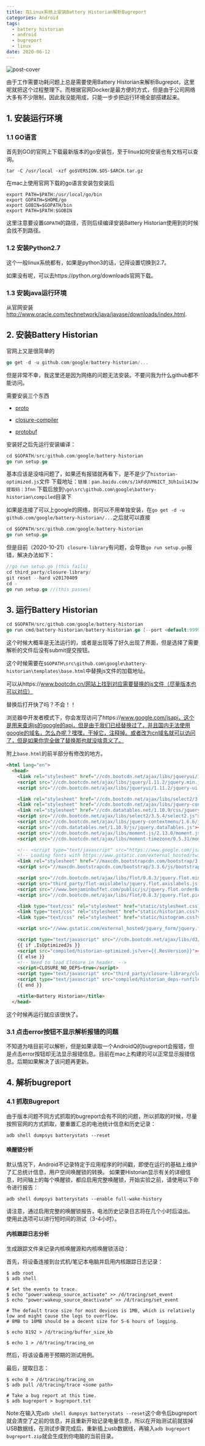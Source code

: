 ```yaml
---
title: 在Linux系统上安装Battery Historian解析Bugreport
categories: Android   
tags: 
  - battery historian 
  - android 
  - bugreport
  - linux
date: 2020-06-12
---
```


![post-cover](https://i.loli.net/2020/10/27/ogxvylKmiRqLtPQ.jpg)



由于工作需要功耗问题上总是需要使用Battery Historian来解析Bugrepot，这里呢就把这个过程整理下。而根据官网Docker是最方便的方式，但是由于公司网络大多有不少限制，因此我没能用成，只能一步步把运行环境全部搭建起来。

## 1. 安装运行环境

### 1.1 GO语言

首先到GO的官网上下载最新版本的go安装包，至于linux如何安装也有文档可以查询。

```shell
tar -C /usr/local -xzf go$VERSION.$OS-$ARCH.tar.gz
```
在mac上使用官网下载的go语言安装包安装后
```shell
export PATH=$PATH:/usr/local/go/bin
export GOPATH=$HOME/go
export GOBIN=$GOPATH/bin
export PATH=$PATH:$GOBIN
```

这里注意要设置`GOPATH`的路径，否则后续编译安装Battery Historian使用到的时候会找不到路径。

### 1.2 安装Python2.7

这个一般linux系统都有，如果是python3的话，记得设置切换到2.7。

如果没有呢，可以去https://python.org/downloads官网下载。

### 1.3 安装java运行环境

从官网安装 http://www.oracle.com/technetwork/java/javase/downloads/index.html.

## 2. 安装Battery Historian

官网上又是很简单的

```go
go get -d -u github.com/google/battery-historian/...
```
但是非常不幸，我这里还是因为网络的问题无法安装。不要问我为什么github都不能访问。

需要安装三个东西

* [proto](http://github.com/golang/protobuf/proto)

* [closure-compiler](https://github.com/google/closure-compiler)

* [protobuf](https://github.com/golang/protobuf)

安装好之后先运行安装编译：

```go
cd $GOPATH/src/github.com/google/battery-historian
go run setup.go
```
基本应该是没啥问题了，如果还有报错就再看下，是不是少了`historian-optimized.js`文件
下载地址：`链接：pan.baidu.com/s/1kFdUVM6ICT_3Uh1ui14J3w 提取码：3fnn`
下载后放到`\go\src\github.com\google\battery-historian\compiled`目录下

如果是连接了可以上google的网络，则可以不用单独安装，在`go get -d -u github.com/google/battery-historian/...`之后就可以直接
```go
cd $GOPATH/src/github.com/google/battery-historian
go run setup.go
```
但是目前（2020-10-21）`closure-library`有问题，会导致`go run setup.go`报错，解决办法如下：
```go
//go run setup.go (this fails)
cd third_party/closure-library/
git reset --hard v20170409
cd -
go run setup.go //(this passes)
```
## 3. 运行Battery Historian
```go
cd $GOPATH/src/github.com/google/battery-historian
go run cmd/battery-historian/battery-historian.go [--port <default:9999>]
```
这个时候大概率是无法运行的，或者是出现等了好久出现了界面，但是选择了需要解析的文件后没有submit提交按钮。

这个时候需要在`$GOPATH\src\github.com\google\battery-historian\templates\base.html`中替换js文件的加载地址。

可以从https://www.bootcdn.cn/网站上找到对应需要替换的js文件（尽量版本也可以对应）

替换后打开快了吗？不会！！

浏览器中开发者模式下，你会发现访问了https://www.google.com/jsapi，这个是用来查询js的google的api，但是由于我们已经替换过了，并且国内无法使用google的域名，怎么办呢？嘿嘿，干掉它，注释掉。或者改为cn域名就可以访问了，但是如果你完全做了替换那也就没啥意义了。

附上`base.html`的前半部分有修改的地方。

```html
<html lang="en">
  <head>
    <link rel="stylesheet" href="//cdn.bootcdn.net/ajax/libs/jqueryui/1.11.4/jquery-ui.css">
    <script src="//cdn.bootcdn.net/ajax/libs/jquery/1.11.2/jquery.min.js"></script>
    <script src="//cdn.bootcdn.net/ajax/libs/jqueryui/1.11.2/jquery-ui.min.js"></script>

    <link rel="stylesheet" href="//cdn.bootcdn.net/ajax/libs/select2/3.5.4/select2.css">
    <link rel="stylesheet" href="//cdn.bootcdn.net/ajax/libs/jquery-contextmenu/1.6.6/jquery.contextMenu.css">
    <link rel="stylesheet" href="//cdn.datatables.net/1.10.9/css/jquery.dataTables.css">
    <script src="//cdn.bootcdn.net/ajax/libs/select2/3.5.4/select2.js"></script>
    <script src="//cdn.bootcdn.net/ajax/libs/jquery-contextmenu/1.6.6/jquery.contextMenu.js"></script>
    <script src="//cdn.datatables.net/1.10.9/js/jquery.dataTables.js"></script>
    <script src="//cdn.bootcdn.net/ajax/libs/moment.js/2.13.0/moment.js"></script>
    <script src="//cdn.bootcdn.net/ajax/libs/moment-timezone/0.5.31/moment-timezone-with-data.js"></script>

    <!-- <script type="text/javascript" src="https://www.google.com/jsapi"></script> -->
    <!-- Loading fonts with https://www.gstatic.com/external_hosted/twitter_bootstrap_css/css/bootstrap.min.css is blocked by CORS policy, which means icons won't load. -->
    <link rel="stylesheet" href="//maxcdn.bootstrapcdn.com/bootstrap/3.3.6/css/bootstrap.min.css">
    <script src="//maxcdn.bootstrapcdn.com/bootstrap/3.3.6/js/bootstrap.min.js"></script>

    <script src="//cdn.bootcdn.net/ajax/libs/flot/0.8.3/jquery.flot.min.js" type="text/javascript"></script>
    <script src="third_party/flot-axislabels/jquery.flot.axislabels.js?ver={{.ResVersion}}" type="text/javascript"></script>
    <script src="//www.benjaminbuffet.com/public/js/jquery.flot.orderBars.js" type="text/javascript"></script>
    <script src="//cdn.bootcdn.net/ajax/libs/flot/0.8.3/jquery.flot.pie.min.js" type="text/javascript"></script>

    <link type="text/css" rel="stylesheet" href="static/stylesheet.css?ver={{.ResVersion}}">
    <link type="text/css" rel="stylesheet" href="static/historian.css?ver={{.ResVersion}}">
    <link type="text/css" rel="stylesheet" href="static/histogram.css?ver={{.ResVersion}}">

    <script src="//www.gstatic.com/external_hosted/jquery_form/jquery.form.min.js" charset="utf-8"></script>

    <script type="text/javascript" src="//cdn.bootcdn.net/ajax/libs/d3/4.9.1/d3.min.js"></script>
    {{ if .IsOptimizedJs }}
    <script src="compiled/historian-optimized.js?ver={{.ResVersion}}"></script>
    {{ else }}
    <!-- Need to load Closure in header. -->
    <script>CLOSURE_NO_DEPS=true</script>
    <script type="text/javascript" src="third_party/closure-library/closure/goog/base.js"></script>
    <script type="text/javascript" src="compiled/historian_deps-runfiles.js"></script>
    {{ end }}

    <title>Battery Historian</title>
  </head>
```

这个时候再运行就应该很快了。

### 3.1 点击error按钮不显示解析报错的问题
不知道为啥目前可以解析，但是如果读取一个AndroidQ的bugreport会报错，但是点击error按钮却无法显示报错信息。目前在mac上构建的可以正常显示报错信息。后期如果解决了该问题再更新。

## 4. 解析bugreport

### 4.1 抓取Bugreport
由于版本问题不同方式抓取的bugreport会有不同的问题，所以抓取的时候，尽量按照官网的方式抓取，要重置汇总的电池统计信息和历史记录：

```
adb shell dumpsys batterystats --reset
```

#### 唤醒锁分析

默认情况下，Android不记录特定于应用程序的时间戳，即使在运行的基础上维护了汇总统计信息，用户空间唤醒锁的转换。 如果要Historian显示有关的详细信息，时间轴上的每个唤醒锁，都应启用完整唤醒锁，开始实验之前，请使用以下命令进行报告：

```
adb shell dumpsys batterystats --enable full-wake-history
```

请注意，通过启用完整的唤醒锁报告，电池历史记录日志将在几个小时后溢出。 使用此选项可以进行短时间的测试（3-4小时）。

#### 内核跟踪日志分析

生成跟踪文件来记录内核唤醒源和内核唤醒锁活动：

首先，将设备连接到台式机/笔记本电脑并启用内核跟踪日志记录：

```
$ adb root
$ adb shell

# Set the events to trace.
$ echo "power:wakeup_source_activate" >> /d/tracing/set_event
$ echo "power:wakeup_source_deactivate" >> /d/tracing/set_event

# The default trace size for most devices is 1MB, which is relatively low and might cause the logs to overflow.
# 8MB to 10MB should be a decent size for 5-6 hours of logging.

$ echo 8192 > /d/tracing/buffer_size_kb

$ echo 1 > /d/tracing/tracing_on
```

然后，将该设备用于预期的测试用例。

最后，提取日志：

```
$ echo 0 > /d/tracing/tracing_on
$ adb pull /d/tracing/trace <some path>

# Take a bug report at this time.
$ adb bugreport > bugreport.txt
```

Note:在输入完`adb shell dumpsys batterystats --reset`这个命令后bugreport就会清空了之前的信息，并且重新开始记录电量信息，所以在开始测试前就拔掉USB数据线，在测试步骤完成后，重新插上usb数据线，再输入`adb bugreport bugreport.zip`就会生成到你电脑的当前目录。



